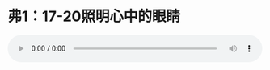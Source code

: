 # 弗1：17-20照明心中的眼睛

<audio style="width: 100%;" preload="false" controls controlslist="nodownload"><source src="//cdn.wechat.edu.pl/audio/mp3/old/12332.mp3" type="audio/mpeg">Your browser does not support the audio element.</audio>


